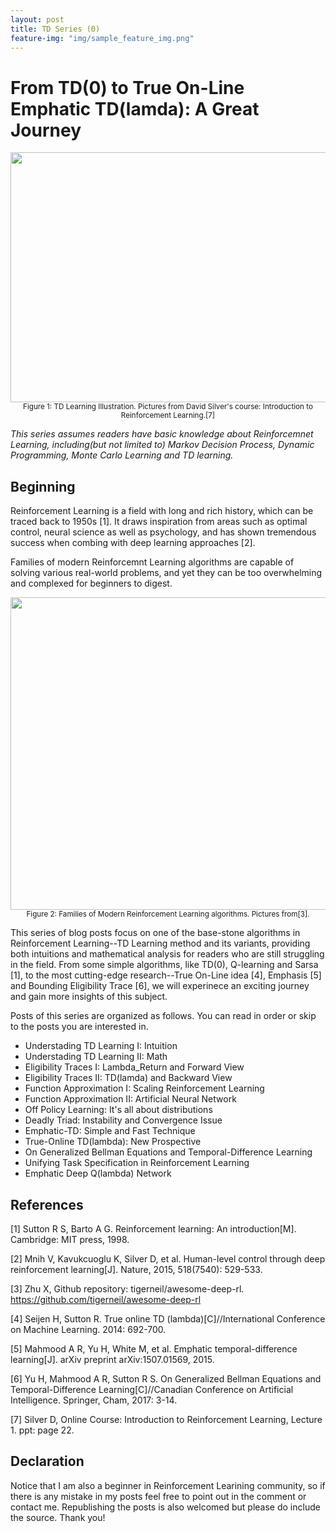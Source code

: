 ```yaml
---
layout: post
title: TD Series (0)
feature-img: "img/sample_feature_img.png"
---
```


# From TD(0) to True On-Line Emphatic TD(lamda): A Great Journey

<img src="{{ site.baseurl }}/img/2017-07-26-TD-starter/header.png" width="1500" height="400" />

<center><small> Figure 1: TD Learning Illustration. Pictures from David Silver's course: Introduction to Reinforcement Learning.[7]</small></center>

*This series assumes readers have basic knowledge about Reinforcemnet Learning, including(but not limited to) Markov Decision Process, Dynamic Programming, Monte Carlo Learning and TD learning.*

## Beginning
Reinforcement Learning is a field with long and rich history, which can be traced back to 1950s [1]. It draws inspiration from areas such as optimal control, neural science as well as psychology, and has shown tremendous success when combing with deep learning approaches [2].

Families of modern Reinforcemnt Learning algorithms are capable of solving various real-world problems, and yet they can be too overwhelming and complexed for beginners to digest.

<img src="{{ site.baseurl }}/img/2017-07-26-TD-starter/drl-landscape.jpeg" width="4000" height="500" />

<center><small> Figure 2: Families of Modern Reinforcement Learning algorithms. Pictures from[3].</small></center>


This series of blog posts focus on one of the base-stone algorithms in Reinforcement Learning--TD Learning method and its variants, providing both intuitions and mathematical analysis for readers who are still struggling in the field. From some simple algorithms, like TD(0), Q-learning and Sarsa [1], to the most cutting-edge research--True On-Line idea [4], Emphasis [5] and Bounding Eligibility Trace [6], we will experinece an exciting journey and gain more insights of this subject.

Posts of this series are organized as follows. You can read in order or skip to the posts you are interested in.

- Understading TD Learning I: Intuition
- Understading TD Learning II: Math
- Eligibility Traces I: Lambda_Return and Forward View
- Eligibility Traces II: TD(lamda) and Backward View
- Function Approximation I: Scaling Reinforcement Learning
- Function Approximation II: Artificial Neural Network
- Off Policy Learning: It's all about distributions
- Deadly Triad: Instability and Convergence Issue
- Emphatic-TD: Simple and Fast Technique
- True-Online TD(lambda): New Prospective
- On Generalized Bellman Equations and Temporal-Difference Learning
- Unifying Task Specification in Reinforcement Learning
- Emphatic Deep Q(lambda) Network


## References
[1] Sutton R S, Barto A G. Reinforcement learning: An introduction[M]. Cambridge: MIT press, 1998.

[2] Mnih V, Kavukcuoglu K, Silver D, et al. Human-level control through deep reinforcement learning[J]. Nature, 2015, 518(7540): 529-533.

[3] Zhu X, Github repository: tigerneil/awesome-deep-rl. https://github.com/tigerneil/awesome-deep-rl

[4] Seijen H, Sutton R. True online TD (lambda)[C]//International Conference on Machine Learning. 2014: 692-700.

[5] Mahmood A R, Yu H, White M, et al. Emphatic temporal-difference learning[J]. arXiv preprint arXiv:1507.01569, 2015.

[6] Yu H, Mahmood A R, Sutton R S. On Generalized Bellman Equations and Temporal-Difference Learning[C]//Canadian Conference on Artificial Intelligence. Springer, Cham, 2017: 3-14.

[7] Silver D, Online Course: Introduction to Reinforcement Learning, Lecture 1. ppt: page 22.

## Declaration
Notice that I am also a beginner in Reinforcement Learining community, so if there is any mistake in my posts feel free to point out in the comment or contact me. Republishing the posts is also welcomed but please do include the source. Thank you!

